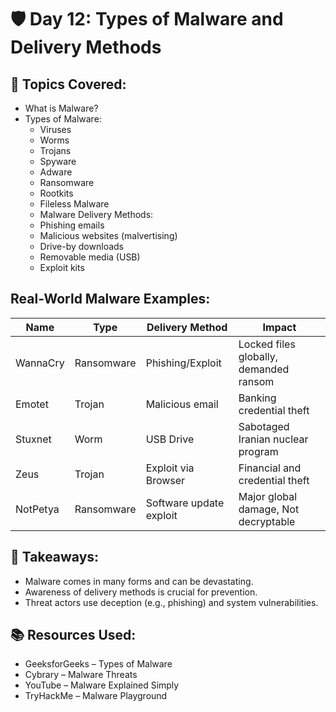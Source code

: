 # 🛡️ Day 12: Types of Malware and Delivery Methods

## 📌 Topics Covered:
- What is Malware?
- Types of Malware:
  - Viruses
  - Worms
  - Trojans
  - Spyware
  - Adware
  - Ransomware
  - Rootkits
  - Fileless Malware
  - Malware Delivery Methods:
  - Phishing emails
  - Malicious websites (malvertising)
  - Drive-by downloads
  - Removable media (USB)
  - Exploit kits

## Real-World Malware Examples:
| Name      | Type         | Delivery Method         | Impact                                   |
|-----------|--------------|--------------------------|-----------------------------------------|
| WannaCry  | Ransomware   | Phishing/Exploit         | Locked files globally, demanded ransom  |
| Emotet    | Trojan       | Malicious email          | Banking credential theft                |
| Stuxnet   | Worm         | USB Drive                | Sabotaged Iranian nuclear program       |
| Zeus      | Trojan       | Exploit via Browser      | Financial and credential theft          |
| NotPetya  | Ransomware   | Software update exploit  | Major global damage, Not decryptable    |

## 🧠 Takeaways:
- Malware comes in many forms and can be devastating.
- Awareness of delivery methods is crucial for prevention.
- Threat actors use deception (e.g., phishing) and system vulnerabilities.

## 📚 Resources Used:
- GeeksforGeeks – Types of Malware
- Cybrary – Malware Threats
- YouTube – Malware Explained Simply
- TryHackMe – Malware Playground 


